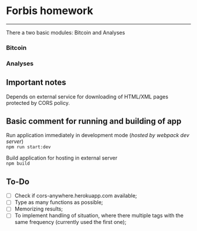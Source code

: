 # Forbis homework
---
There a two basic modules: Bitcoin and Analyses
### Bitcoin
### Analyses

## Important notes
Depends on external service for downloading of HTML/XML pages protected by CORS policy.

## Basic comment for running and building of app

Run application immediately in development mode (*hosted by webpack dev server*)  
`npm run start:dev`

Build application for hosting in external server  
`npm build`

## To-Do
 - [ ] Check if cors-anywhere.herokuapp.com available;
 - [ ] Type as many functions as possible;
 - [ ] Memorizing results;
 - [ ] To implement handling of situation, where there multiple tags with the same frequency (currently used the first one);